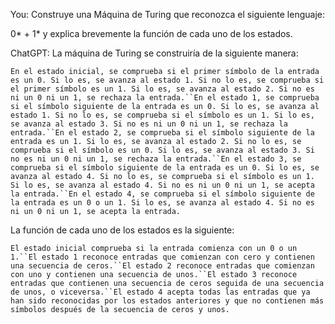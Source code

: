 You:
Construye una Máquina de Turing que reconozca el siguiente lenguaje:

0* + 1* y explica brevemente la función de cada uno de los estados.

ChatGPT:
La máquina de Turing se construiría de la siguiente manera:

`En el estado inicial, se comprueba si el primer símbolo de la entrada es un 0. Si lo es, se avanza al estado 1. Si no lo es, se comprueba si el primer símbolo es un 1. Si lo es, se avanza al estado 2. Si no es ni un 0 ni un 1, se rechaza la entrada.``En el estado 1, se comprueba si el símbolo siguiente de la entrada es un 0. Si lo es, se avanza al estado 1. Si no lo es, se comprueba si el símbolo es un 1. Si lo es, se avanza al estado 3. Si no es ni un 0 ni un 1, se rechaza la entrada.``En el estado 2, se comprueba si el símbolo siguiente de la entrada es un 1. Si lo es, se avanza al estado 2. Si no lo es, se comprueba si el símbolo es un 0. Si lo es, se avanza al estado 3. Si no es ni un 0 ni un 1, se rechaza la entrada.``En el estado 3, se comprueba si el símbolo siguiente de la entrada es un 0. Si lo es, se avanza al estado 4. Si no lo es, se comprueba si el símbolo es un 1. Si lo es, se avanza al estado 4. Si no es ni un 0 ni un 1, se acepta la entrada.``En el estado 4, se comprueba si el símbolo siguiente de la entrada es un 0 o un 1. Si lo es, se avanza al estado 4. Si no es ni un 0 ni un 1, se acepta la entrada.`

La función de cada uno de los estados es la siguiente:

`El estado inicial comprueba si la entrada comienza con un 0 o un 1.``El estado 1 reconoce entradas que comienzan con cero y contienen una secuencia de ceros.``El estado 2 reconoce entradas que comienzan con uno y contienen una secuencia de unos.``El estado 3 reconoce entradas que contienen una secuencia de ceros seguida de una secuencia de unos, o viceversa.``El estado 4 acepta todas las entradas que ya han sido reconocidas por los estados anteriores y que no contienen más símbolos después de la secuencia de ceros y unos.`
